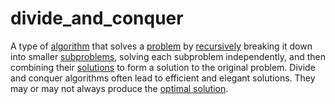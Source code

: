 # divide_and_conquer

A type of [algorithm](mathematics/algorithm) that solves a [problem](mathematics/problem) by [recursively](mathematics/recursion) breaking it down into smaller [subproblems](mathematics/subproblem), solving each subproblem independently, and then combining their [solutions](mathematics/solution) to form a solution to the original problem. Divide and conquer algorithms often lead to efficient and elegant solutions. They may or may not always produce the [optimal solution](mathematics/optimal_solution).
